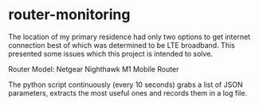 # router-monitoring

The location of my primary residence had only two options to get internet connection best of which was determined to be LTE broadband. This presented some issues which this project is intended to solve.

Router Model: Netgear Nighthawk M1 Mobile Router

The python script continuously (every 10 seconds) grabs a list of JSON parameters, extracts the most useful ones and records them in a log file.

